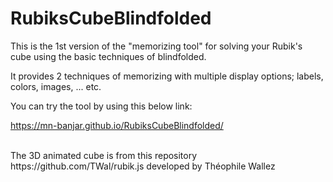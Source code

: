 # RubiksCubeBlindfolded

This is the 1st version of the "memorizing tool" for solving your Rubik's cube using the basic techniques of blindfolded.

It provides 2 techniques of memorizing with multiple display options; labels, colors, images, ... etc.



You can try the tool by using this below link:

https://mn-banjar.github.io/RubiksCubeBlindfolded/ 


<br>
The 3D animated cube is from this repository https://github.com/TWal/rubik.js developed by Théophile Wallez
